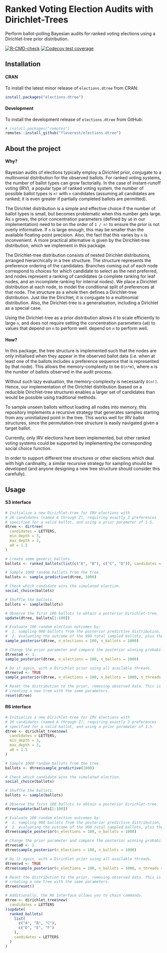# Ranked Voting Election Audits with Dirichlet-Trees

Perform ballot-polling Bayesian audits for ranked voting elections using a Dirichlet-tree prior distribution.

  <!-- badges: start -->
  [![R-CMD-check](https://github.com/fleverest/elections.dtree/actions/workflows/R-CMD-check.yaml/badge.svg)](https://github.com/fleverest/elections.dtree/actions/workflows/R-CMD-check.yaml)
  [![Codecov test coverage](https://codecov.io/gh/fleverest/elections.dtree/branch/main/graph/badge.svg)](https://app.codecov.io/gh/fleverest/elections.dtree?branch=main)
  <!-- badges: end -->


## Installation

#### CRAN

To install the latest minor release of `elections.dtree` from CRAN:
```R
install.packages("elections.dtree")
```

#### Development

To install the development release of `elections.dtree` from GitHub:
```R
# install.packages("remotes")
remotes::install_github("fleverest/elections.dtree")
```

## About the project

#### Why?

Bayesian audits of elections typically employ a Dirichlet prior, conjugate to
a multinomial distribution for the observed ballots.  For ranked voting systems,
the number of ballot types can grow factorially.  In the case of instant-runoff
voting (IRV), a popular type of ranked voting system, the number of possible
ballot types is `n!` with `n` candidates (assuming all candidates are ranked;
it is even greater if partially completed ballots are permitted).

The Dirichlet distribution is a simple and effective choice if the number of
ballot types is small, but becomes problematic when this number gets large.  As
`n` grows, the prior concentration parameters (defined by `a0` in our
implementation) need to be on the order of `1 / n!` to ensure the prior is not
overly informative.  If `n` is large enough, this may be smaller than the
available floating-point precision.  Also, the fact that this varies by `n` is
inconvenient.  A more practical alternative is given by the Dirichlet-tree
distribution, which we implement in this package.

The Dirichlet-tree distribution consists of nested Dirichlet distributions,
arranged hierarchically in a tree structure.  The structure represents the
preference ordering of the candidates.  Branches coming out of each node
correspond to choices for which candidate to select as the next preferred, and
nodes represent a ranking of candidates (a complete ranking for leaf nodes,
and an incomplete ranking for internal nodes).  We place a Dirichlet
distribution at each node, to model the conditional split of preferences at
that node.  The structure as a whole then defines a Dirichlet-tree
distribution.  Just like the Dirichlet, it is conjugate to a multinomial
distribution.  Also, the Dirichlet-tree is a generalisation, including
a Dirichlet as a special case.

Using the Dirichlet-tree as a prior distribution allows it to scale efficiently
to large `n`, and does not require setting the concentration parameters (`a0`)
to values that depend on `n` to perform well.
depend on `n` to perform well.

#### How?

In this package, the tree structure is implemented such that the nodes are only
initialised when they appear in the observed ballot data (i.e. when at least
one of the ballots includes a preference sequence that is represented by that
node).  This allows the memory-complexity to be `O(n*m)`, where `m` is the
number of ballots observed in the audit process.

Without such lazy evaluation, the memory-complexity is necessarily `O(n!)`.
Hence, our implementation of the Dirichlet distribution (based on a reducible
Dirichlet-tree structure) enables a larger set of candidates than would be
possible using traditional methods.

To sample unseen ballots without loading all nodes into memory, this repository
implements a recursive strategy that generates samples starting from any
uninitialized point in the tree.  This works well for IRV ballot structures,
since the permutation-tree structure is easily navigated given a target ballot.

Currently, only IRV elections have been implemented, but other ranked voting
systems could be supported by implementing the corresponding social choice
function.

In order to support different tree structures or other elections which deal
with high cardinality, a similar recursive strategy for sampling should be
developed (and anyone designing a new tree structure should consider this
carefully).


## Usage

#### S3 interface
```R
# Initialize a new Dirichlet-tree for IRV elections with
# 26 candidates (named A through Z), requiring exactly 3 preferences
# specified for a valid ballot, and using a prior parameter of 1.5.
dtree <- dirtree(
  candidates = LETTERS,
  min_depth = 3,
  max_depth = 3,
  a0 = 1.5
)

# Create some generic ballots.
ballots <- ranked_ballots(list(c("A", "B"), c("C", "D")), candidates = LETTERS)

# Sample 1000 random ballots from the tree.
ballots <- sample_predictive(dtree, 1000)

# Check which candidate wins the simulated election.
social_choice(ballots)

# Shuffle the ballots.
ballots <- sample(ballots)

# Observe the first 100 ballots to obtain a posterior Dirichlet-tree.
update(dtree, ballots[1:100])

# Evaluate 100 random election outcomes by:
#  1. sampling 900 ballots from the posterior predictive distribution, and
#  2. evaluating the outcome of the 900 total sampled ballots, plus the 100 observed.
sample_posterior(dtree, n_elections = 100, n_ballots = 1000)

# Change the prior parameter and compare the posterior winning probabilities.
dtree$a0 <- 1.
sample_posterior(dtree, n_elections = 100, n_ballots = 1000)

# Do it again, with a Dirichlet prior using all available threads.
dtree$vd <- TRUE
sample_posterior(dtree, n_elections = 100, n_ballots = 1000, n_threads = Inf)

# Reset the distribution to the prior, removing observed data. This is equivalent to
# creating a new tree with the same parameters.
reset(dtree)
```

#### R6 interface
```R
# Initialize a new Dirichlet-tree for IRV elections with
# 26 candidates (named A through Z), requiring exactly 3 preferences
# specified for a valid ballot, and using a prior parameter of 1.5.
dtree <- dirichlet_tree$new(
  candidates = LETTERS,
  min_depth = 3,
  max_depth = 3,
  a0 = 1.5
)

# Sample 1000 random ballots from the tree.
ballots <- dtree$sample_predictive(1000)

# Check which candidate wins the simulated election.
social_choice(ballots)

# Shuffle the ballots.
ballots <- sample(ballots)

# Observe the first 100 ballots to obtain a posterior Dirichlet-tree.
dtree$update(ballots[1:100])

# Evaluate 100 random election outcomes by:
#  1. sampling 900 ballots from the posterior predictive distribution, and
#  2. evaluating the outcome of the 900 total sampled ballots, plus the 100 observed.
dtree$sample_posterior(n_elections = 100, n_ballots = 1000)

# Change the prior parameter and compare the posterior winning probabilities.
dtree$a0 <- 1.
dtree$sample_posterior(n_elections = 100, n_ballots = 1000)

# Do it again, with a Dirichlet prior using all available threads.
dtree$vd <- TRUE
dtree$sample_posterior(n_elections = 100, n_ballots = 1000, n_threads = Inf)

# Reset the distribution to the prior, removing observed data. This is equivalent to
# creating a new tree with the same parameters.
dtree$reset()

# Additionally, the R6 interface allows you to chain commands.
dtree <- dirichlet_tree$new(
  candidates = LETTERS
)$update(
  ranked_ballots(
    list(
      c("A", "B", "C"),
      c("D", "E", "F")
    ),
    candidates = LETTERS
  )
)
```
